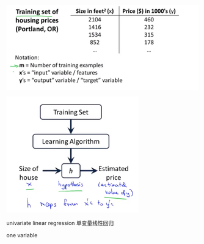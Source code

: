 ![](..\image\NG_模型描述.png)

![](..\image\NG_模型描述_2.png)



univariate linear regression  单变量线性回归

one variable